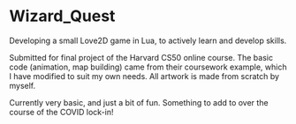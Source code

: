 # Wizard_Quest
 
Developing a small Love2D game in Lua, to actively learn and develop skills.

Submitted for final project of the Harvard CS50 online course. The basic code (animation, map building) came from their coursework example, which I have modified to suit my own needs. All artwork is made from scratch by myself.

Currently very basic, and just a bit of fun. Something to add to over the course of the COVID lock-in!
